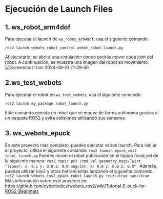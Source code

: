 # Ejecución de Launch Files

## 1. ws_robot_arm4dof

Para ejecutar el launch de `ws_robot_arm4dof`, usa el siguiente comando:


`ros2 launch webots_robot_control webot_robot.launch.py`

Al ejecutarlo, se abrirá una simulación donde podrás mover cada joint del robot. A continuación, se muestra una imagen del robot en movimiento:
![Screenshot from 2024-09-10 21-29-56](https://github.com/user-attachments/assets/7334446e-f63f-4324-a458-3ddaed18ce8e)

## 2.ws_test_webots
Para ejecutar el robot en `ws_test_webots`, usa el siguiente comando:

`ros2 launch my_package robot_launch.py`

Este comando ejecuta un robot que se mueve de forma autónoma gracias a un paquete ROS2 y evita colisiones utilizando sus sensores.

## 3. ws_webots_epuck
En este proyecto más completo, puedes ejecutar varios launch. Para iniciar el proyecto, utiliza el siguiente comando:
`ros2 launch epuck_ros2 robot_launch.py`
Puedes mover el robot publicando en el tópico /cmd_vel de la siguiente manera:
`ros2 topic pub /cmd_vel geometry_msgs/Twist "linear:
  x: 0.1
  y: 0.0
  z: 0.0
angular:
  x: 0.0
  y: 0.0
  z: 0.0"
`
Además, puedes utilizar nav2 y otras herramientas lanzando el siguiente comando:
`ros2 launch webots_ros2_epuck robot_launch.py rviz:=true nav:=true`
Más información sobre este proyecto en: https://github.com/cyberbotics/webots_ros2/wiki/Tutorial-E-puck-for-ROS2-Beginners 
